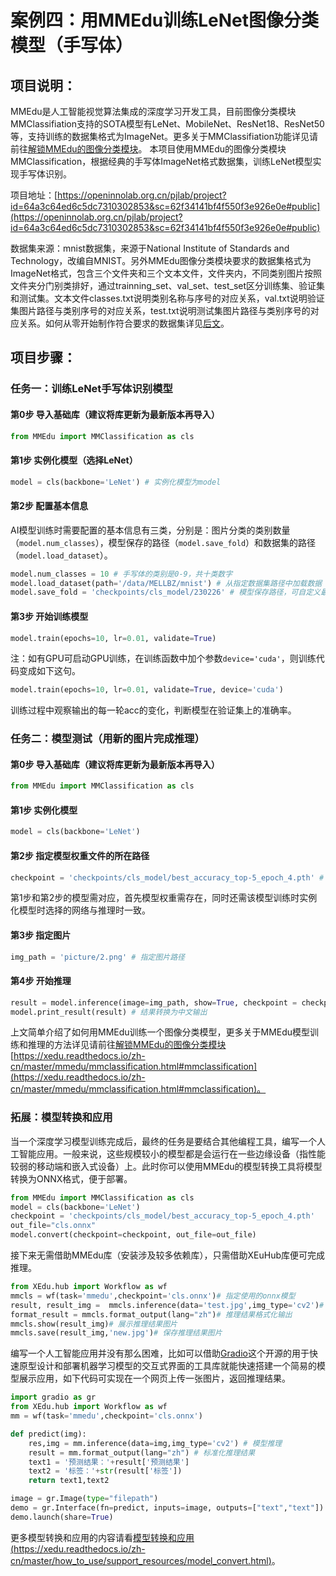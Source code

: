 # 案例四：用MMEdu训练LeNet图像分类模型（手写体）

## 项目说明：

MMEdu是人工智能视觉算法集成的深度学习开发工具，目前图像分类模块MMClassifiation支持的SOTA模型有LeNet、MobileNet、ResNet18、ResNet50等，支持训练的数据集格式为ImageNet。更多关于MMClassifiation功能详见请前往[解锁MMEdu的图像分类模块](https://xedu.readthedocs.io/zh-cn/master/mmedu/mmclassification.html#mmclassification)。
本项目使用MMEdu的图像分类模块MMClassification，根据经典的手写体ImageNet格式数据集，训练LeNet模型实现手写体识别。

项目地址：[https://openinnolab.org.cn/pjlab/project?id=64a3c64ed6c5dc7310302853&sc=62f34141bf4f550f3e926e0e#public](https://openinnolab.org.cn/pjlab/project?id=64a3c64ed6c5dc7310302853&sc=62f34141bf4f550f3e926e0e#public)


数据集来源：mnist数据集，来源于National Institute of Standards and Technology，改编自MNIST。另外MMEdu图像分类模块要求的数据集格式为ImageNet格式，包含三个文件夹和三个文本文件，文件夹内，不同类别图片按照文件夹分门别类排好，通过trainning_set、val_set、test_set区分训练集、验证集和测试集。文本文件classes.txt说明类别名称与序号的对应关系，val.txt说明验证集图片路径与类别序号的对应关系，test.txt说明测试集图片路径与类别序号的对应关系。如何从零开始制作符合要求的数据集详见[后文](https://xedu.readthedocs.io/zh-cn/master/how_to_use/dl_library/howtomake_imagenet.html)。



## 项目步骤：

### 任务一：训练LeNet手写体识别模型

#### 第0步 导入基础库（建议将库更新为最新版本再导入）

```python
from MMEdu import MMClassification as cls
```

#### 第1步 实例化模型（选择LeNet）

```python
model = cls(backbone='LeNet') # 实例化模型为model
```

#### 第2步 配置基本信息

AI模型训练时需要配置的基本信息有三类，分别是：图片分类的类别数量（`model.num_classes`），模型保存的路径（`model.save_fold`）和数据集的路径（`model.load_dataset`）。

```python
model.num_classes = 10 # 手写体的类别是0-9，共十类数字
model.load_dataset(path='/data/MELLBZ/mnist') # 从指定数据集路径中加载数据
model.save_fold = 'checkpoints/cls_model/230226' # 模型保存路径，可自定义最后一个文件名
```

#### 第3步 开始训练模型

```python
model.train(epochs=10, lr=0.01, validate=True) 
```

注：如有GPU可启动GPU训练，在训练函数中加个参数`device='cuda'`，则训练代码变成如下这句。

```python
model.train(epochs=10, lr=0.01, validate=True, device='cuda')
```

训练过程中观察输出的每一轮acc的变化，判断模型在验证集上的准确率。

### 任务二：模型测试（用新的图片完成推理）

#### 第0步 导入基础库（建议将库更新为最新版本再导入）

```python
from MMEdu import MMClassification as cls
```

#### 第1步 实例化模型

```python
model = cls(backbone='LeNet')
```

#### 第2步 指定模型权重文件的所在路径

```python
checkpoint = 'checkpoints/cls_model/best_accuracy_top-5_epoch_4.pth' # 指定权重文件路径
```

第1步和第2步的模型需对应，首先模型权重需存在，同时还需该模型训练时实例化模型时选择的网络与推理时一致。

#### 第3步 指定图片

```python
img_path = 'picture/2.png' # 指定图片路径
```

#### 第4步 开始推理

```python
result = model.inference(image=img_path, show=True, checkpoint = checkpoint) # 模型推理
model.print_result(result) # 结果转换为中文输出
```

上文简单介绍了如何用MMEdu训练一个图像分类模型，更多关于MMEdu模型训练和推理的方法详见请前往[解锁MMEdu的图像分类模块](https://xedu.readthedocs.io/zh-cn/master/mmedu/mmclassification.html#mmclassification)[https://xedu.readthedocs.io/zh-cn/master/mmedu/mmclassification.html#mmclassification](https://xedu.readthedocs.io/zh-cn/master/mmedu/mmclassification.html#mmclassification)。 

### 拓展：模型转换和应用

当一个深度学习模型训练完成后，最终的任务是要结合其他编程工具，编写一个人工智能应用。一般来说，这些规模较小的模型都是会运行在一些边缘设备（指性能较弱的移动端和嵌入式设备）上。此时你可以使用MMEdu的模型转换工具将模型转换为ONNX格式，便于部署。

```python
from MMEdu import MMClassification as cls
model = cls(backbone='LeNet')
checkpoint = 'checkpoints/cls_model/best_accuracy_top-5_epoch_4.pth'
out_file="cls.onnx"
model.convert(checkpoint=checkpoint, out_file=out_file)
```

接下来无需借助MMEdu库（安装涉及较多依赖库），只需借助XEuHub库便可完成推理。

```python
from XEdu.hub import Workflow as wf
mmcls = wf(task='mmedu',checkpoint='cls.onnx')# 指定使用的onnx模型
result, result_img =  mmcls.inference(data='test.jpg',img_type='cv2')# 进行模型推理
format_result = mmcls.format_output(lang="zh")# 推理结果格式化输出
mmcls.show(result_img)# 展示推理结果图片
mmcls.save(result_img,'new.jpg')# 保存推理结果图片
```

编写一个人工智能应用并没有那么困难，比如可以借助[Gradio](https://xedu.readthedocs.io/zh-cn/master/how_to_use/scitech_tools/gradio.html#webgradio)这个开源的用于快速原型设计和部署机器学习模型的交互式界面的工具库就能快速搭建一个简易的模型展示应用，如下代码可实现在一个网页上传一张图片，返回推理结果。

```python
import gradio as gr
from XEdu.hub import Workflow as wf
mm = wf(task='mmedu',checkpoint='cls.onnx') 

def predict(img):
    res,img = mm.inference(data=img,img_type='cv2') # 模型推理
    result = mm.format_output(lang="zh") # 标准化推理结果
    text1 = '预测结果：'+result['预测结果']
    text2 = '标签：'+str(result['标签'])
    return text1,text2

image = gr.Image(type="filepath")
demo = gr.Interface(fn=predict, inputs=image, outputs=["text","text"])
demo.launch(share=True)
```

更多模型转换和应用的内容请看[模型转换和应用](https://xedu.readthedocs.io/zh-cn/master/how_to_use/support_resources/model_convert.html)[(https://xedu.readthedocs.io/zh-cn/master/how_to_use/support_resources/model_convert.html)](https://xedu.readthedocs.io/zh-cn/master/how_to_use/support_resources/model_convert.html)。

